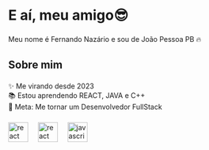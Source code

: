 <h1 align="left">E aí, meu amigo😎</h1>

###

<p align="left">Meu nome é Fernando Nazário e sou de João Pessoa PB 🔥</p>

###

<h2 align="left">Sobre mim</h2>

###

<p align="left">✨ Me virando desde 2023<br>📚 Estou aprendendo REACT, JAVA e C++<br>🎯 Meta: Me tornar um Desenvolvedor FullStack</p>

###

<div align="left">
  <img src="https://cdn.jsdelivr.net/gh/devicons/devicon/icons/html5/html5-original.svg" height="40" alt="react logo"  />
  <img width="12" />
  <img src="https://cdn.jsdelivr.net/gh/devicons/devicon/icons/css3/css3-original.svg" height="40" alt="react logo"  />
  <img width="12" />
  <img src="https://cdn.jsdelivr.net/gh/devicons/devicon/icons/javascript/javascript-original.svg" height="40" alt="javascript logo"  />
  <img width="12" />
</div>

###
